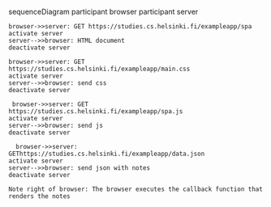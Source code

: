 sequenceDiagram
    participant browser
    participant server

    browser->>server: GET https://studies.cs.helsinki.fi/exampleapp/spa
    activate server
    server-->>browser: HTML document
    deactivate server

    browser->>server: GET https://studies.cs.helsinki.fi/exampleapp/main.css
    activate server
    server-->>browser: send css
    deactivate server

     browser->>server: GET https://studies.cs.helsinki.fi/exampleapp/spa.js
    activate server
    server-->>browser: send js
    deactivate server

      browser->>server: GEThttps://studies.cs.helsinki.fi/exampleapp/data.json
    activate server
    server-->>browser: send json with notes
    deactivate server

    Note right of browser: The browser executes the callback function that renders the notes

    
